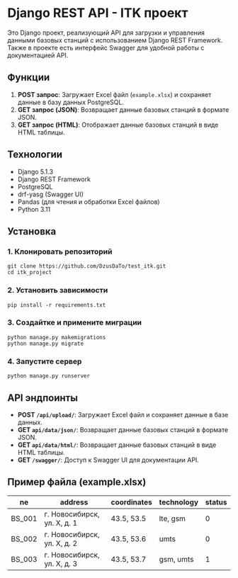 # Django REST API - ITK проект

Это Django проект, реализующий API для загрузки и управления данными базовых станций с использованием Django REST Framework. Также в проекте есть интерфейс Swagger для удобной работы с документацией API.

## Функции

1. **POST запрос**: Загружает Excel файл (`example.xlsx`) и сохраняет данные в базу данных PostgreSQL.
2. **GET запрос (JSON)**: Возвращает данные базовых станций в формате JSON.
3. **GET запрос (HTML)**: Отображает данные базовых станций в виде HTML таблицы.

## Технологии

- Django 5.1.3
- Django REST Framework
- PostgreSQL
- drf-yasg (Swagger UI)
- Pandas (для чтения и обработки Excel файлов)
- Python 3.11

## Установка

### 1. Клонировать репозиторий

```
git clone https://github.com/DzusDaTo/test_itk.git
cd itk_project
```
### 2. Установить зависимости
```
pip install -r requirements.txt
```

### 3. Создайтке и примените миграции
```
python manage.py makemigrations
python manage.py migrate
```

### 4. Запустите сервер 
```
python manage.py runserver
```

## API эндпоинты

- **POST `/api/upload/`**: Загружает Excel файл и сохраняет данные в базе данных.
- **GET `api/data/json/`**: Возвращает данные базовых станций в формате JSON.
- **GET `api/data/html/`**: Возвращает данные базовых станций в виде HTML таблицы.
- **GET `/swagger/`**: Доступ к Swagger UI для документации API.

## Пример файла (example.xlsx)

| ne    | address                    | coordinates   | technology          | status |
|-------|----------------------------|---------------|---------------------|--------|
| BS_001| г. Новосибирск, ул. X, д. 1 | 43.5, 53.5    | lte, gsm            | 0      |
| BS_002| г. Новосибирск, ул. X, д. 2 | 43.5, 53.6    | umts                | 0      |
| BS_003| г. Новосибирск, ул. X, д. 3 | 43.5, 53.7    | gsm, umts           | 1      |


